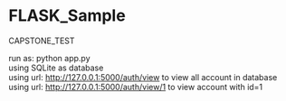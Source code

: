 # FLASK_Sample
CAPSTONE_TEST  
  
run as: python app.py  
using SQLite as database  
using url: http://127.0.0.1:5000/auth/view to view all account in database  
using url: http://127.0.0.1:5000/auth/view/1 to view account with id=1  
